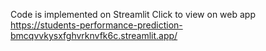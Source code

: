 Code is implemented on Streamlit
Click to view on web app https://students-performance-prediction-bmcqvvkysxfghvrknvfk6c.streamlit.app/
